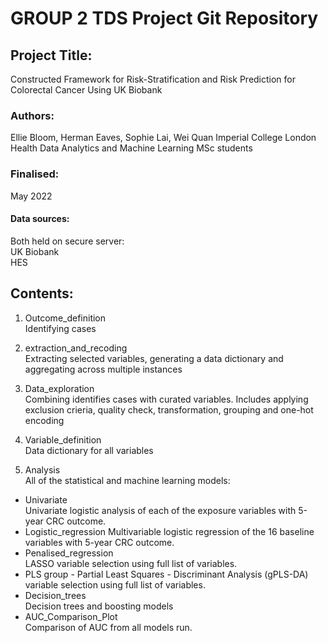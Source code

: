 # GROUP 2 TDS Project Git Repository

## Project Title:
Constructed Framework for Risk-Stratification and Risk Prediction for Colorectal Cancer Using UK Biobank

### Authors: 
Ellie Bloom, Herman Eaves, Sophie Lai, Wei Quan
Imperial College London Health Data Analytics and Machine Learning MSc students
### Finalised: 
May 2022
#### Data sources: 
Both held on secure server:   
UK Biobank   
HES 

## Contents:

1.  Outcome_definition  
Identifying cases 
  
2.  extraction_and_recoding   
Extracting selected variables, generating a data dictionary and aggregating across multiple instances 
  
3.  Data_exploration  
Combining identifies cases with curated variables. Includes applying exclusion crieria, quality check, transformation, grouping and one-hot encoding  
  
4.  Variable_definition   
Data dictionary for all variables   
  
5.  Analysis  
All of the statistical and machine learning models: 
* Univariate  
Univariate logistic analysis of each of the exposure variables with 5-year CRC outcome. 
* Logistic_regression
Multivariable logistic regression of the 16 baseline variables with 5-year CRC outcome. 
* Penalised_regression  
LASSO variable selection using full list of variables. 
* PLS 
group - Partial Least Squares - Discriminant Analysis (gPLS-DA) variable selection using full list of variables.  
* Decision_trees  
Decision trees and boosting models  
* AUC_Comparison_Plot   
Comparison of AUC from all models run.   

